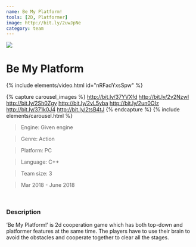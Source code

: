 ```yaml
---
name: Be My Platform!
tools: [2D, Platformer]
image: http://bit.ly/2uwJpNe
category: team
---
```


<a href="/assets/images/test.png"><img src="/assets/images/test.pngg"></a>

# Be My Platform

{% include elements/video.html id="nRFadYxsSpw" %}

{% capture carousel_images %}
http://bit.ly/37YVXfd
http://bit.ly/2v2NzwI
http://bit.ly/2Sh0Zgy
http://bit.ly/2vL5yba
http://bit.ly/2un0OIz
http://bit.ly/371k0J4
http://bit.ly/2tsB4tJ
{% endcapture %}
{% include elements/carousel.html %}

>Engine: Given engine

>Genre: Action

>Platform: PC

>Language: C++

>Team size: 3

>Mar 2018 - June 2018

<br/>

### Description

‘Be My Platform!’ is 2d cooperation game which has both top-down and platformer features at the same time. The players have to use their brain to avoid the obstacles and cooperate together to clear all the stages.

<br/>
<br/>
